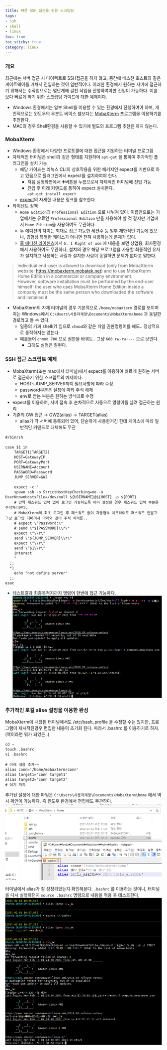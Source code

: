 ```yaml
---
title: 빠른 SSH 접근을 위한 스크립팅
tags:
- ssh
- shell
- linux
toc: true
toc_sticky: true
category: linux
---
```


### 개요
최근에는 서버 접근 시 다이렉트로 SSH접근을 하지 않고, 중간에 배스천 호스트와 같은 게이트웨이를 거쳐서 진입하는 것이 일반적이다. 이러한 환경에서 원하는 서버에 접근하기 위해서는 수작업으로는 몇단계에 걸친 작업을 진행하여야만 진입이 가능하다. 이를 보다 빠르게 하기 위한 스크립팅 가이드에 대한 예제이다.

* Windows 환경에서는 일부 Shell를 이용할 수 있는 환경에서 진행하여야 하며, 개인적으로는 윈도우의 우분트 베이스 쉘보다는 [MobaXterm](https://mobaxterm.mobatek.net/) 프로그램을 이용하기를 추천한다.
* MAC의 경우 Shell환경을 사용할 수 있기에 별도의 프로그램 추천은 하지 않는다.

### MobaXterm
* Windows 환경에서 다양한 프로토콜에 대한 접근을 지원하는 터미널 프로그램
* 자체적인 터미널은 shell과 같은 형태를 지원하며 `apt-get` 을 통하여 추가적인 플러그인을 설치 가능
	* 해당 가이드는 리눅스 CLI의 상호작용을 위한 패키지인 expect를 기반으로 하고 있음으로 플러그인에서 expect를 설치하여야 한다.
		* 처음 실행화면에서 ➕버튼을 누름으로서 자체적인 터미널에 진입 가능
		* 진입 후 아래 커맨드를 통하여 expect 설치한다.  
`apt-get install expect`
	* [expect](https://ko.wikipedia.org/wiki/Expect)의 자세한 내용은 링크를 참조한다
* 라이센트 정책
	* `Home Edition`과 `Professional Edition` 으로 나눠져 있다. 이름만으로는 기업에서는 유료인 `Professional Edition` 만을 사용해야 할 것 같지만 기업에서 `Home Edition`을 사용하여도 무관하다.
	* 두 에디션의 차이는 최대로 접근 가능한 세션수 등 일부 제한적인 기능에 있으나, 경험상 특별한 케이스가 아니면 전혀 사용하는데 문제가 없다.
	* [홈 에디션 라이센스](https://mobaxterm.mobatek.net/license.html)에서 `5. 1 Right of use` 에 내용을 보면 상업용, 회사환경에서 사용하여도 무관하나, 설치의 경우 해당 프로그램을 사용할 최종적인 유저가 설치하고 사용하는 사람과 설치한 사람이 동일하면 문제가 없다고 말한다.  
> Individual end-user is allowed to download (only from MobaXterm website: https://mobaxterm.mobatek.net) and to use MobaXterm Home Edition in a commercial or company environment.  
> However, software installation must be performed by the end-user himself: the user who uses MobaXterm Home Edition inside a company must be the same person who downloaded the software and installed it.
* MobaXterm의 자체 터미널의 경우 기본적으로 `/home/mobaxterm` 경로를 보이며 이는 Windows에서 `C:\Users\사용자계정\Documents\MobaXterm\home` 과 동일한 경로라고 볼 수 있다.
	* 일종의 가짜 shell(?) 임으로 `chmod`와 같은 파일 권한명령어를 해도.. 정상적으로 동작하지는 않는다
	* 예를들어 `chmod 700` 으로 권한을 바꿔도.. 그냥 `660 rw-rw----` 으로 보인다.
		* 그래도 실행은 잘된다.

### SSH 접근 스크립트 예제
* MobaXterm(또는 mac에서 터미널)에서 expect를 이용하여 빠르게 원하는 서버로 접근하기 위한 스크립트의 예제이다.
	* HOST~JUMP_SERVER까지 필요사항에 따라 수정
	* password부분은 설정에 따라 주석 해제
	* env로 받는 부분은 원하는 방식대로 수정
* expect를 이용하여, 서버 접속 후 순차적으로 자동으로 명령어를 날려 접근하는 원리
* 기존의 GW 접근 → GW2(alias) → TARGET(alias)
	* alias가 각 서버에 등록되어 있어, 단순하게 사용한거긴 한데 케이스에 따라 일반적인 커맨드로 대체해도 무관

```shell
#/bin/sh

case $1 in
    TARGET1|TARGET2)
    HOST=GatewayIP
    PORT=GatewayPort
    USERNAME=Account
    PASSWORD=Password
    JUMP_SERVER=GW2

    expect -c "
    spawn ssh -o StrictHostKeyChecking=no -o UserKnownHostsFile=/dev/null ${USERNAME}@${HOST} -p ${PORT}
    # 만약 패스워드 입력 없이 로그인 가능하도록 이미 설정된 경우 패스워드 입력 부분은 주석처리한다.
    # MobaXterm의 최초 로그인 후 패스워드 없이 자동접속 체크하여도 패스워드 안묻고 그냥 로그인 되버려서 아래와 같이 주석 처리를..
    # expect \"Password:\"
    # send \"${PASSWORD}\\r\"
    expect \"\\r\"
    send \"${JUMP_SERVER}\\r\"
    expect \"\\r\"
    send \"$1\\r\"
    interact
    "
  ;;
  *)
    echo "not define server"
  ;;
esac
```

* 테스트결과 최종목적지까지 명령어 한번에 접근 가능하다.
![Image](/assets/posts/210820_fastssh_001.png)

### 추가적인 로컬 alise 설정을 이용한 완성
MobaXterm에 내장된 터미널에서도 /etc/bash_profile 을 수정할 수는 있지만, 프로그램이 재시작된경우 편집한 내용이 초기화 된다. 따라서 .bashrc 를 이용하기로 하자.(맥이라면 뭐가 되었든..)
```shell
cd ~
touch .bashrc
vi .bashrc

# 아래 내용 추가~~
alias conn='/home/mobaxterm/conn'
alias target1='conn target1'
alias target2='conn target2'
# 여기 까지
```
추가된 설정에 대한 파일은  `C:\Users\사용자계정\Documents\MobaXterm\home` 에서 역시 확인이 가능하다. 즉 윈도우 환경에서 편집해도 무관하다.
![Image](/assets/posts/210820_fastssh_002.png)

터미널에서 alias가 잘 성정되었는지 확인해본다. `.bashrc` 를 이용하는 것이니, 터미널을 다시 실행하던지 `source .bashrc` 명령으로 내용을 적용 후 테스트한다,
![Image](/assets/posts/210820_fastssh_003.png)
